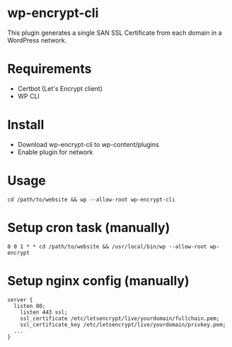 # wp-encrypt-cli

This plugin generates a single SAN SSL Certificate from each domain in a WordPress network.

# Requirements
- Certbot (Let's Encrypt client)
- WP CLI

# Install
- Download wp-encrypt-cli to wp-content/plugins
- Enable plugin for network

# Usage
```
cd /path/to/website && wp --allow-root wp-encrypt-cli
```

# Setup cron task (manually)
```
0 0 1 * * cd /path/to/website && /usr/local/bin/wp --allow-root wp-encrypt
```

# Setup nginx config (manually)
```
server {
  listen 80;
	listen 443 ssl;
	ssl_certificate /etc/letsencrypt/live/yourdomain/fullchain.pem;
	ssl_certificate_key /etc/letsencrypt/live/yourdomain/privkey.pem; 
  ...
}
```
